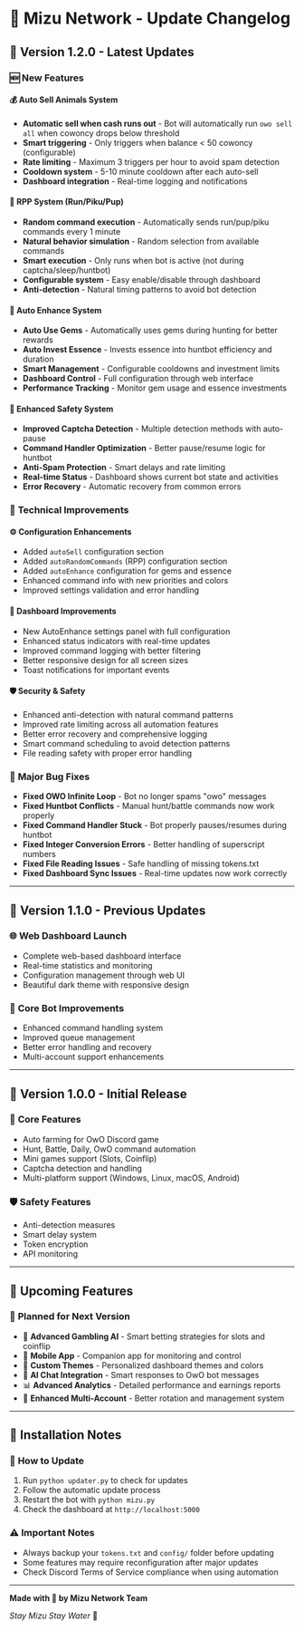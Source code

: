 # 🌊 Mizu Network - Update Changelog

## 📅 Version 1.2.0 - Latest Updates

### 🆕 New Features

#### 💰 **Auto Sell Animals System**
- **Automatic sell when cash runs out** - Bot will automatically run `owo sell all` when cowoncy drops below threshold
- **Smart triggering** - Only triggers when balance < 50 cowoncy (configurable)
- **Rate limiting** - Maximum 3 triggers per hour to avoid spam detection
- **Cooldown system** - 5-10 minute cooldown after each auto-sell
- **Dashboard integration** - Real-time logging and notifications

#### 🎲 **RPP System (Run/Piku/Pup)**
- **Random command execution** - Automatically sends run/pup/piku commands every 1 minute
- **Natural behavior simulation** - Random selection from available commands
- **Smart execution** - Only runs when bot is active (not during captcha/sleep/huntbot)
- **Configurable system** - Easy enable/disable through dashboard
- **Anti-detection** - Natural timing patterns to avoid bot detection

#### 💎 **Auto Enhance System**
- **Auto Use Gems** - Automatically uses gems during hunting for better rewards
- **Auto Invest Essence** - Invests essence into huntbot efficiency and duration
- **Smart Management** - Configurable cooldowns and investment limits
- **Dashboard Control** - Full configuration through web interface
- **Performance Tracking** - Monitor gem usage and essence investments

#### 🚨 **Enhanced Safety System**
- **Improved Captcha Detection** - Multiple detection methods with auto-pause
- **Command Handler Optimization** - Better pause/resume logic for huntbot
- **Anti-Spam Protection** - Smart delays and rate limiting
- **Real-time Status** - Dashboard shows current bot state and activities
- **Error Recovery** - Automatic recovery from common errors

### 🔧 **Technical Improvements**

#### ⚙️ **Configuration Enhancements**
- Added `autoSell` configuration section
- Added `autoRandomCommands` (RPP) configuration section  
- Added `autoEnhance` configuration for gems and essence
- Enhanced command info with new priorities and colors
- Improved settings validation and error handling

#### 🎨 **Dashboard Improvements**
- New AutoEnhance settings panel with full configuration
- Enhanced status indicators with real-time updates
- Improved command logging with better filtering
- Better responsive design for all screen sizes
- Toast notifications for important events

#### 🛡️ **Security & Safety**
- Enhanced anti-detection with natural command patterns
- Improved rate limiting across all automation features
- Better error recovery and comprehensive logging
- Smart command scheduling to avoid detection patterns
- File reading safety with proper error handling

### 🐛 **Major Bug Fixes**
- **Fixed OWO Infinite Loop** - Bot no longer spams "owo" messages
- **Fixed Huntbot Conflicts** - Manual hunt/battle commands now work properly
- **Fixed Command Handler Stuck** - Bot properly pauses/resumes during huntbot
- **Fixed Integer Conversion Errors** - Better handling of superscript numbers
- **Fixed File Reading Issues** - Safe handling of missing tokens.txt
- **Fixed Dashboard Sync Issues** - Real-time updates now work correctly

---

## 📅 Version 1.1.0 - Previous Updates

### 🌐 **Web Dashboard Launch**
- Complete web-based dashboard interface
- Real-time statistics and monitoring
- Configuration management through web UI
- Beautiful dark theme with responsive design

### 🤖 **Core Bot Improvements**
- Enhanced command handling system
- Improved queue management
- Better error handling and recovery
- Multi-account support enhancements

---

## 📅 Version 1.0.0 - Initial Release

### 🚀 **Core Features**
- Auto farming for OwO Discord game
- Hunt, Battle, Daily, OwO command automation
- Mini games support (Slots, Coinflip)
- Captcha detection and handling
- Multi-platform support (Windows, Linux, macOS, Android)

### 🛡️ **Safety Features**
- Anti-detection measures
- Smart delay system
- Token encryption
- API monitoring

---

## 🔮 **Upcoming Features**

### 🎯 **Planned for Next Version**
- 🎪 **Advanced Gambling AI** - Smart betting strategies for slots and coinflip
- 📱 **Mobile App** - Companion app for monitoring and control
- 🎨 **Custom Themes** - Personalized dashboard themes and colors
- 🤖 **AI Chat Integration** - Smart responses to OwO bot messages
- 📊 **Advanced Analytics** - Detailed performance and earnings reports
- 🔄 **Enhanced Multi-Account** - Better rotation and management system

---

## 📝 **Installation Notes**

### 🔄 **How to Update**
1. Run `python updater.py` to check for updates
2. Follow the automatic update process
3. Restart the bot with `python mizu.py`
4. Check the dashboard at `http://localhost:5000`

### ⚠️ **Important Notes**
- Always backup your `tokens.txt` and `config/` folder before updating
- Some features may require reconfiguration after major updates
- Check Discord Terms of Service compliance when using automation

---

**Made with 💙 by Mizu Network Team**

*Stay Mizu Stay Water* 🌊
